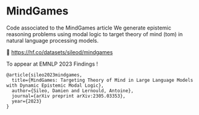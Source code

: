 # MindGames

Code associated to the MindGames article
We generate epistemic reasoning problems using modal logic to target theory of mind (tom) in natural language processing models.

🤗 https://hf.co/datasets/sileod/mindgames

To appear at EMNLP 2023 Findings !
```
@article{sileo2023mindgames,
  title={MindGames: Targeting Theory of Mind in Large Language Models with Dynamic Epistemic Modal Logic},
  author={Sileo, Damien and Lernould, Antoine},
  journal={arXiv preprint arXiv:2305.03353},
  year={2023}
}
```
